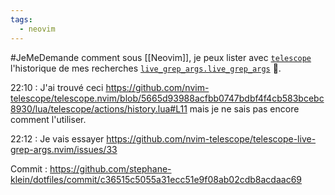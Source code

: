 ```yaml
---
tags:
  - neovim
---
```

#JeMeDemande comment sous [[Neovim]], je peux lister avec [`telescope`](https://github.com/nvim-telescope/telescope.nvim) l'historique de mes recherches [`live_grep_args.live_grep_args`](https://github.com/nvim-telescope/telescope-live-grep-args.nvim) 🤔.

22:10 : J'ai trouvé ceci https://github.com/nvim-telescope/telescope.nvim/blob/5665d93988acfbb0747bdbf4f4cb583bcebc8930/lua/telescope/actions/history.lua#L11 mais je ne sais pas encore comment l'utiliser.

22:12 : Je vais essayer https://github.com/nvim-telescope/telescope-live-grep-args.nvim/issues/33

Commit : https://github.com/stephane-klein/dotfiles/commit/c36515c5055a31ecc51e9f08ab02cdb8acdaac69